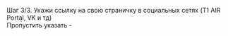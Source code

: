 Шаг 3/3\. Укажи ссылку на свою страничку в социальных сетях \(T1 AIR Portal, VK и тд\)  
Пропустить указать \-